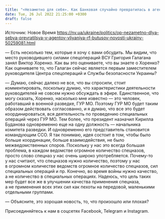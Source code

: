```yaml
---
title: "«Незаметно для себя». Как Банковая случайно превратилась в агентов российского влияния с назначением Демченко и других — Бутусов"
date: Tue, 26 Jul 2022 21:25:00 +0300
draft: false
---
```

Источник: Новое Время https://nv.ua/ukraine/politics/op-nezametno-dlya-sebya-prevratilsya-v-agentov-vliyaniya-rf-butusov-novosti-ukrainy-50259081.html


— Есть несколько тем, которые я хочу с вами обсудить. Мы видим, что место руководившего силами спецопераций ВСУ Григория Галагана занял Виктор Хоренко. Как вы это оцениваете, что вы знаете о Хоренко? Как оцениваете то, что Галаган сейчас является первым заместителем руководителя Центра спецопераций и Службы безопасности Украины?

— Думаю, сейчас далеко не все, что вы спросили, стоит комментировать, поскольку думаю, что характеристики деятельности руководителей не совсем нужно обсуждать в эфире. Единственное, что могу сказать, Хоренко, насколько мне известно — это человек, работавший в военной разведке, ГУР МО. Поэтому ГУР МО будет таким образом действовать согласованно, и я думаю, что все это будет координироваться, вся деятельность по проведению специальных операций через ГУР МО. Тем более, что президент назначил Кирилла Буданова одновременно еще на одну должность — начальника комитета разведки. И одновременно его представитель становится командующим ССО. Я так понимаю, идея состоит в том, чтобы было больше координации, больше взаимодействия, не было межведомственных споров. Поскольку у нас это всегда большая проблема, в каждом ведомстве огромное количество спецназов, просто слово спецназ у нас очень широко употребляется. Почему-то у нас считают, что спецназов нужно количество, поэтому у нас в огромном количестве ведомств огромное количество спецназов, сил специальных операций и пр. Конечно, во время войны нужно качество, а не количество в специальных операциях. Надеюсь, что цель таких мер будет все же в улучшении качества применения спецназа, а не применения всех этих сил как пехоты на передовой, маленькими отдельными группами.

— Объясните, это хорошая новость, то, что произошло или плохая?

Присоединяйтесь к нам в соцсетях Facebook, Telegram и Instagram.
